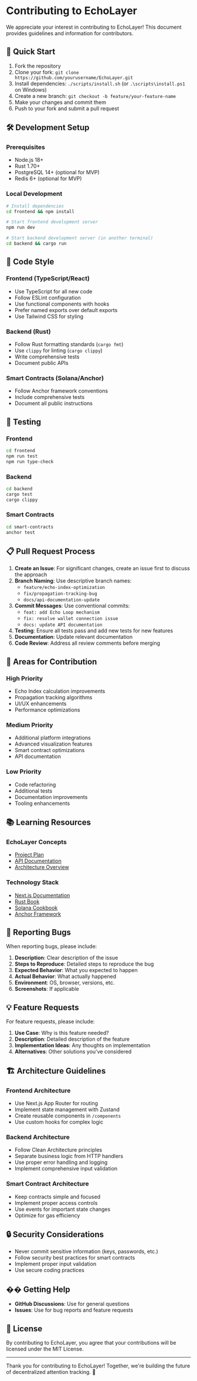 # Contributing to EchoLayer

We appreciate your interest in contributing to EchoLayer! This document provides guidelines and information for contributors.

## 🚀 Quick Start

1. Fork the repository
2. Clone your fork: `git clone https://github.com/yourusername/EchoLayer.git`
3. Install dependencies: `./scripts/install.sh` (or `.\scripts\install.ps1` on Windows)
4. Create a new branch: `git checkout -b feature/your-feature-name`
5. Make your changes and commit them
6. Push to your fork and submit a pull request

## 🛠️ Development Setup

### Prerequisites
- Node.js 18+
- Rust 1.70+
- PostgreSQL 14+ (optional for MVP)
- Redis 6+ (optional for MVP)

### Local Development
```bash
# Install dependencies
cd frontend && npm install

# Start frontend development server
npm run dev

# Start backend development server (in another terminal)
cd backend && cargo run
```

## 📝 Code Style

### Frontend (TypeScript/React)
- Use TypeScript for all new code
- Follow ESLint configuration
- Use functional components with hooks
- Prefer named exports over default exports
- Use Tailwind CSS for styling

### Backend (Rust)
- Follow Rust formatting standards (`cargo fmt`)
- Use `clippy` for linting (`cargo clippy`)
- Write comprehensive tests
- Document public APIs

### Smart Contracts (Solana/Anchor)
- Follow Anchor framework conventions
- Include comprehensive tests
- Document all public instructions

## 🧪 Testing

### Frontend
```bash
cd frontend
npm run test
npm run type-check
```

### Backend
```bash
cd backend
cargo test
cargo clippy
```

### Smart Contracts
```bash
cd smart-contracts
anchor test
```

## 📋 Pull Request Process

1. **Create an Issue**: For significant changes, create an issue first to discuss the approach
2. **Branch Naming**: Use descriptive branch names:
   - `feature/echo-index-optimization`
   - `fix/propagation-tracking-bug`
   - `docs/api-documentation-update`
3. **Commit Messages**: Use conventional commits:
   - `feat: add Echo Loop mechanism`
   - `fix: resolve wallet connection issue`
   - `docs: update API documentation`
4. **Testing**: Ensure all tests pass and add new tests for new features
5. **Documentation**: Update relevant documentation
6. **Code Review**: Address all review comments before merging

## 🎯 Areas for Contribution

### High Priority
- Echo Index calculation improvements
- Propagation tracking algorithms
- UI/UX enhancements
- Performance optimizations

### Medium Priority
- Additional platform integrations
- Advanced visualization features
- Smart contract optimizations
- API documentation

### Low Priority
- Code refactoring
- Additional tests
- Documentation improvements
- Tooling enhancements

## 📚 Learning Resources

### EchoLayer Concepts
- [Project Plan](./PROJECT_PLAN.md)
- [API Documentation](./docs/API.md)
- [Architecture Overview](./README.md#architecture)

### Technology Stack
- [Next.js Documentation](https://nextjs.org/docs)
- [Rust Book](https://doc.rust-lang.org/book/)
- [Solana Cookbook](https://solanacookbook.com/)
- [Anchor Framework](https://book.anchor-lang.com/)

## 🐛 Reporting Bugs

When reporting bugs, please include:
1. **Description**: Clear description of the issue
2. **Steps to Reproduce**: Detailed steps to reproduce the bug
3. **Expected Behavior**: What you expected to happen
4. **Actual Behavior**: What actually happened
5. **Environment**: OS, browser, versions, etc.
6. **Screenshots**: If applicable

## 💡 Feature Requests

For feature requests, please include:
1. **Use Case**: Why is this feature needed?
2. **Description**: Detailed description of the feature
3. **Implementation Ideas**: Any thoughts on implementation
4. **Alternatives**: Other solutions you've considered

## 🏗️ Architecture Guidelines

### Frontend Architecture
- Use Next.js App Router for routing
- Implement state management with Zustand
- Create reusable components in `/components`
- Use custom hooks for complex logic

### Backend Architecture
- Follow Clean Architecture principles
- Separate business logic from HTTP handlers
- Use proper error handling and logging
- Implement comprehensive input validation

### Smart Contract Architecture
- Keep contracts simple and focused
- Implement proper access controls
- Use events for important state changes
- Optimize for gas efficiency

## 🔒 Security Considerations

- Never commit sensitive information (keys, passwords, etc.)
- Follow security best practices for smart contracts
- Implement proper input validation
- Use secure coding practices

## �� Getting Help

- **GitHub Discussions**: Use for general questions
- **Issues**: Use for bug reports and feature requests

## 📄 License

By contributing to EchoLayer, you agree that your contributions will be licensed under the MIT License.

---

Thank you for contributing to EchoLayer! Together, we're building the future of decentralized attention tracking. 🚀 